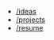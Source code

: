 
- [/ideas](https://github.com/westurner/wiki/wiki/ideas)
- [/projects](https://github.com/westurner/wiki/wiki/projects)
- [/resume](https://github.com/westurner/wiki/wiki/resume)